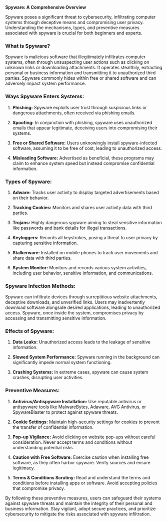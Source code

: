 **Spyware: A Comprehensive Overview**

Spyware poses a significant threat to cybersecurity, infiltrating computer systems through deceptive means and compromising user privacy. Understanding the mechanisms, types, and preventive measures associated with spyware is crucial for both beginners and experts.

### What is Spyware?

Spyware is malicious software that illegitimately infiltrates computer systems, often through unsuspecting user actions such as clicking on unknown links or downloading attachments. It operates stealthily, extracting personal or business information and transmitting it to unauthorized third parties. Spyware commonly hides within free or shared software and can adversely impact system performance.

### Ways Spyware Enters Systems:

1. **Phishing:** Spyware exploits user trust through suspicious links or dangerous attachments, often received via phishing emails.
   
2. **Spoofing:** In conjunction with phishing, spyware uses unauthorized emails that appear legitimate, deceiving users into compromising their systems.
   
3. **Free or Shared Software:** Users unknowingly install spyware-infected software, assuming it to be free of cost, leading to unauthorized access.
   
4. **Misleading Software:** Advertised as beneficial, these programs may claim to enhance system speed but instead compromise confidential information.

### Types of Spyware:

1. **Adware:** Tracks user activity to display targeted advertisements based on their behavior.

2. **Tracking Cookies:** Monitors and shares user activity data with third parties.

3. **Trojans:** Highly dangerous spyware aiming to steal sensitive information like passwords and bank details for illegal transactions.

4. **Keyloggers:** Records all keystrokes, posing a threat to user privacy by capturing sensitive information.

5. **Stalkerware:** Installed on mobile phones to track user movements and share data with third parties.

6. **System Monitor:** Monitors and records various system activities, including user behavior, sensitive information, and communications.

### Spyware Infection Methods:

Spyware can infiltrate devices through surreptitious website attachments, deceptive downloads, and unverified links. Users may inadvertently download software alongside desired applications, leading to unauthorized access. Spyware, once inside the system, compromises privacy by accessing and transmitting sensitive information.

### Effects of Spyware:

1. **Data Leaks:** Unauthorized access leads to the leakage of sensitive information.

2. **Slowed System Performance:** Spyware running in the background can significantly impede normal system functioning.

3. **Crashing Systems:** In extreme cases, spyware can cause system crashes, disrupting user activities.

### Preventive Measures:

1. **Antivirus/Antispyware Installation:** Use reputable antivirus or antispyware tools like MalwareBytes, Adaware, AVG Antivirus, or SpywareBlaster to protect against spyware threats.

2. **Cookie Settings:** Maintain high-security settings for cookies to prevent the transfer of confidential information.

3. **Pop-up Vigilance:** Avoid clicking on website pop-ups without careful consideration. Never accept terms and conditions without understanding potential risks.

4. **Caution with Free Software:** Exercise caution when installing free software, as they often harbor spyware. Verify sources and ensure legitimacy.

5. **Terms & Conditions Scrutiny:** Read and understand the terms and conditions before installing apps or software. Avoid accepting policies that compromise privacy.

By following these preventive measures, users can safeguard their systems against spyware threats and maintain the integrity of their personal and business information. Stay vigilant, adopt secure practices, and prioritize cybersecurity to mitigate the risks associated with spyware infiltration.
